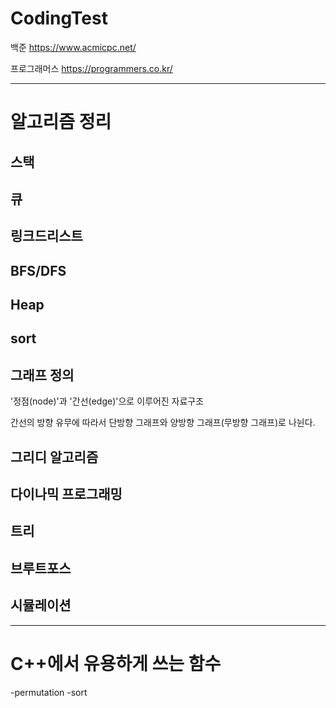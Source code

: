 # CodingTest


백준
https://www.acmicpc.net/

프로그래머스
https://programmers.co.kr/

--------------------------------------------------------------
# 알고리즘 정리


## 스택

## 큐

## 링크드리스트

## BFS/DFS

## Heap

## sort

## 그래프 정의
  
  '정점(node)'과 '간선(edge)'으로 이루어진 자료구조
  
  간선의 방향 유무에 따라서 단방향 그래프와 양방향 그래프(무방향 그래프)로 나뉜다.
  
## 그리디 알고리즘

## 다이나믹 프로그래밍

## 트리

## 브루트포스

## 시뮬레이션



-----------------------------------------------------------------

# C++에서 유용하게 쓰는 함수

-permutation
-sort
